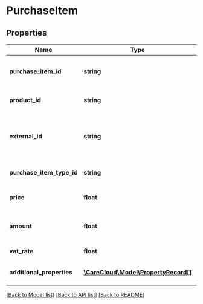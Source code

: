 # PurchaseItem

## Properties
Name | Type | Description | Notes
------------ | ------------- | ------------- | -------------
**purchase_item_id** | **string** | The unique id of the purchase item | [optional] 
**product_id** | **string** | The unique id of the [product](#tag/Product) | 
**external_id** | **string** | Identifier of the purchase item in external system | [optional] 
**purchase_item_type_id** | **string** | Type of the purchase item | 
**price** | **float** | Price of the purchase item | 
**amount** | **float** | Amount of the purchase item | 
**vat_rate** | **float** | The rate of an item VAT | 
**additional_properties** | [**\CareCloud\Model\PropertyRecord[]**](PropertyRecord.md) | List of additional properties | [optional] 

[[Back to Model list]](../../README.md#documentation-for-models) [[Back to API list]](../../README.md#documentation-for-api-endpoints) [[Back to README]](../../README.md)

